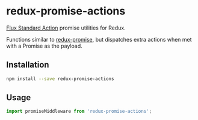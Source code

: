 # redux-promise-actions

[Flux Standard Action](https://github.com/acdlite/flux-standard-action) promise utilities for Redux.

Functions similar to [redux-promise](https://github.com/acdlite/redux-promise), but dispatches extra actions when met with a Promise as the payload. 

## Installation

```bash
npm install --save redux-promise-actions
```

## Usage

```js
import promiseMiddleware from 'redux-promise-actions';
```
